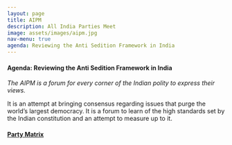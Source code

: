 ```yaml
---
layout: page
title: AIPM
description: All India Parties Meet
image: assets/images/aipm.jpg
nav-menu: true
agenda: Reviewing the Anti Sedition Framework in India
---
```


#### Agenda: Reviewing the Anti Sedition Framework in India

*The AIPM is a forum for every corner of the Indian polity to express their views.*

It is an attempt at bringing consensus regarding issues that purge the world’s largest democracy. It is a forum to learn
of the high standards set by the Indian constitution and an attempt to measure up to it.

#### [Party Matrix](https://drive.google.com/file/d/0B6Qs-nyOS6j4VEZNdzduc2J3eDR3d29YaEwweFBXUFY3NXBj/view?usp=sharing)
